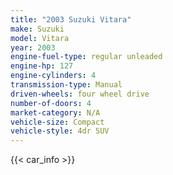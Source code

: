 ```yaml
---
title: "2003 Suzuki Vitara"
make: Suzuki
model: Vitara
year: 2003
engine-fuel-type: regular unleaded
engine-hp: 127
engine-cylinders: 4
transmission-type: Manual
driven-wheels: four wheel drive
number-of-doors: 4
market-category: N/A
vehicle-size: Compact
vehicle-style: 4dr SUV
---
```


{{< car_info >}}
